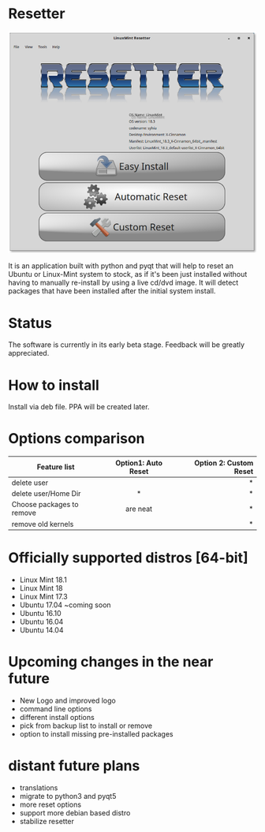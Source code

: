 # Resetter
![alt tag](https://github.com/gaining/Resetter/blob/master/Resetter/resetter-screenshot.png)

It is an application built with python and pyqt that will help to reset an Ubuntu or Linux-Mint system to stock, as if it's been just installed without having to manually re-install by using a live cd/dvd image. It will detect packages that have been installed after the initial system install. 

# Status

The software is currently in its early beta stage. Feedback will be greatly appreciated.

# How to install
Install via deb file. PPA will be created later.

# Options comparison

| Feature list        | Option1: Auto Reset | Option 2: Custom Reset  |
| ------------- |:-------------:| -----:|
| delete user      | | * |
| delete user/Home Dir      | *      |   * |
| Choose packages to remove | are neat      |    * |
| remove old kernels |  | * |

# Officially supported distros [64-bit]
- Linux Mint 18.1
- Linux Mint 18
- Linux Mint 17.3
- Ubuntu 17.04 ~coming soon
- Ubuntu 16.10 
- Ubuntu 16.04
- Ubuntu 14.04

# Upcoming changes in the near future
- New Logo and improved logo
- command line options
- different install options
- pick from backup list to install or remove
- option to install missing pre-installed packages

# distant future plans
- translations
- migrate to python3 and pyqt5
- more reset options
- support more debian based distro 
- stabilize resetter


